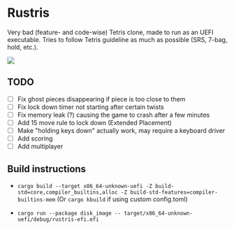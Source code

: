 # Rustris
Very bad (feature- and code-wise) Tetris clone, made to run as an UEFI executable.
Tries to follow Tetris guideline as much as possible (SRS, 7-bag, hold, etc.).

![](https://i.imgur.com/iJ2onc9.png)


## TODO
- [ ] Fix ghost pieces disappearing if piece is too close to them
- [ ] Fix lock down timer not starting after certain twists
- [ ] Fix memory leak (?) causing the game to crash after a few minutes
- [ ] Add 15 move rule to lock down (Extended Placement)
- [ ] Make "holding keys down" actually work, may require a keyboard driver
- [ ] Add scoring
- [ ] Add multiplayer

## Build instructions
- `cargo build --target x86_64-unknown-uefi -Z build-std=core,compiler_builtins,alloc -Z build-std-features=compiler-builtins-mem`
  (Or `cargo kbuild` if using custom config.toml)
  
- `cargo run --package disk_image -- target/x86_64-unknown-uefi/debug/rustris-efi.efi`

